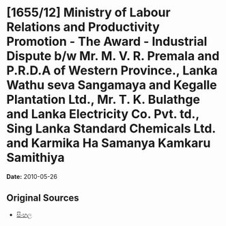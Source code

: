 # [1655/12] Ministry of Labour Relations and Productivity Promotion - The Award - Industrial Dispute b/w Mr. M. V. R. Premala and P.R.D.A of Western Province., Lanka Wathu seva Sangamaya and Kegalle Plantation Ltd., Mr. T. K. Bulathge and Lanka Electricity Co. Pvt. td., Sing Lanka Standard Chemicals Ltd. and Karmika Ha Samanya Kamkaru Samithiya

**Date:** 2010-05-26

## Original Sources

- [සිංහල](https://documents.gov.lk/view/extra-gazettes/2010/5/1655-12_S.pdf)
